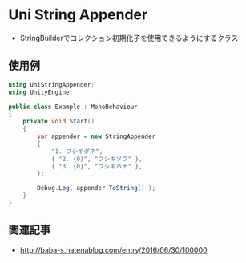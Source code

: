 ﻿# Uni String Appender

* StringBuilderでコレクション初期化子を使用できるようにするクラス

## 使用例

```cs
using UniStringAppender;
using UnityEngine;

public class Example : MonoBehaviour
{
	private void Start()
	{
		var appender = new StringAppender
		{
			"1. フシギダネ",
			{ "2. {0}", "フシギソウ" },
			{ "3. {0}", "フシギバナ" },
		};

		Debug.Log( appender.ToString() );
	}
}
```

## 関連記事

* http://baba-s.hatenablog.com/entry/2016/06/30/100000